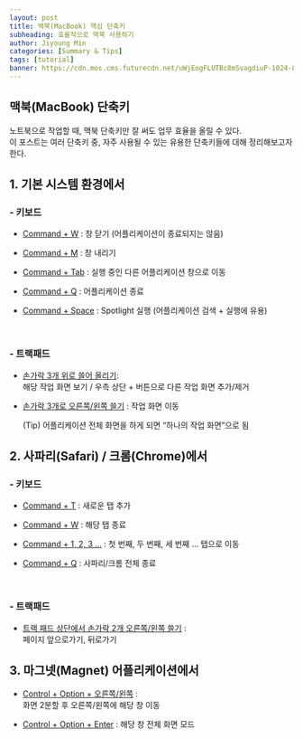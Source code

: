 ```yaml
---
layout: post
title: 맥북(MacBook) 핵심 단축키
subheading: 효율적으로 맥북 사용하기
author: Jiyoung Min
categories: [Summary & Tips]
tags: [tutorial]
banner: https://cdn.mos.cms.futurecdn.net/uWjEogFLUTBc8mSvagdiuP-1024-80.jpg.webp
---
```


## 맥북(MacBook) 단축키

노트북으로 작업할 때, 맥북 단축키만 잘 써도 업무 효율을 올릴 수 있다.  
이 포스트는 여러 단축키 중, 자주 사용될 수 있는 유용한 단축키들에 대해 정리해보고자 한다.


## 1. 기본 시스템 환경에서

### - 키보드

*  <u>Command + W</u> : 창 닫기 (어플리케이션이 종료되지는 않음)
  
*  <u>Command + M</u> : 창 내리기
  
*  <u>Command + Tab</u> : 실행 중인 다른 어플리케이션 창으로 이동
  
*  <u>Command + Q</u> : 어플리케이션 종료

*  <u>Command + Space</u> : Spotlight 실행 (어플리케이션 검색 + 실행에 유용)
<br/>

### - 트랙패드
* <u>손가락 3개 위로 쓸어 올리기</u>:   
  해당 작업 화면 보기 / 우측 상단 + 버튼으로 다른 작업 화면 추가/제거

* <u>손가락 3개로 오른쪽/왼쪽 쓸기</u> : 작업 화면 이동

    (Tip) 어플리케이션 전체 화면을 하게 되면 “하나의 작업 화면”으로 됨


## 2. 사파리(Safari) / 크롬(Chrome)에서

### - 키보드

* <u>Command + T</u> : 새로운 탭 추가
  
* <u>Command + W</u> : 해당 탭 종료

* <u>Command + 1, 2, 3 …</u> : 첫 번째, 두 번째, 세 번째 … 탭으로 이동

* <u>Command + Q</u> : 사파리/크롬 전체 종료
<br/>

### - 트랙패드

* <u>트랙 패드 상단에서 손가락 2개 오른쪽/왼쪽 쓸기</u> :   
  페이지 앞으로가기, 뒤로가기


## 3. 마그넷(Magnet) 어플리케이션에서

* <u>Control + Option + 오른쪽/왼쪽</u> :  
  화면 2분할 후 오른쪽/왼쪽에 해당 창 이동

* <u>Control + Option + Enter</u> : 해당 창 전체 화면 모드